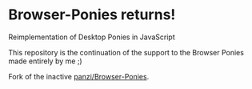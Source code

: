 # Browser-Ponies returns!
Reimplementation of Desktop Ponies in JavaScript

This repository is the continuation of the support to the Browser Ponies made entirely by me ;)

Fork of the inactive [panzi/Browser-Ponies](https://github.com/panzi/Browser-Ponies).
